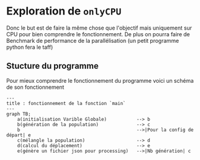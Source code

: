 # Exploration de `onlyCPU` 

Donc le but est de faire la même chose que l'objectif mais uniquement sur CPU pour bien comprendre le fonctionnement. De plus on pourra faire de Benchmark de performance de la parallélisation (un petit programme python fera le taff)

## Stucture du programme

Pour mieux comprendre le fonctionnement du programme voici un schéma de son fonctionnement  

```mermaid
---
title : fonctionnement de la fonction `main`
---
graph TB;
    a(initialisation Varible Globale)           --> b
    b(génération de la population)              --> c
    b                                           -->|Pour la config de départ| e
    c(mélangle la population)                   --> d
    d(calcul du déplacement)                    --> e
    e(génère un fichier json pour processing)   -->|Nb génération| c
```
